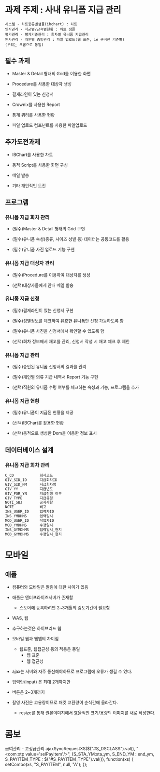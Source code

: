 # 과제 주제 : 사내 유니폼 지급 관리
```
시스템 - 차트종류별샘플(ibchart) : 차트
인사관리 - 직군별/근속별현황 : 차트 샘플
평가관리 - 평가기준관리 : 회차별 유니폼 지급관리
인사관리 - 개인별 증빙관리 : 파일 업로드(웹 표준, ie 구버전 기준별)
(우리는 크롬으로 통일)
```
## 필수 과제
- Master & Detail 형태의 Grid를 이용한 화면

- Procedure를 사용한 대상자 생성

- 결재라인이 있는 신청서

- Crownix를 사용한 Report

- 통계 쿼리를 사용한 현황

- 파일 업로드 컴포넌트를 사용한 파일업로드

## 추가도전과제
- IBChart를 사용한 차트

- 동적 Script를 사용한 화면 구성

- 메일 발송

- 기타 개인적인 도전

## 프로그램
### 유니폼 지급 회차 관리
- (필수)Master & Detail 형태의 Grid 구현

- (필수)유니폼 속성(종류, 사이즈 성별 등) 데이터는 공통코드를 활용

- (필수)유니폼 사진 업로드 기능 구현

### 유니폼 지급 대상자 관리
- (필수)Procedure를 이용하여 대상자를 생성

- (선택)대상자들에게 안내 메일 발송

### 유니폼 지급 신청
- (필수)결재라인이 있는 신청서 구현

- (필수)성별정보를 체크하여 유효한 유니폼만 신청 가능하도록 함

- (필수)유니폼 사진을 신청서에서 확인할 수 있도록 함

- (선택)회차 정보에서 재고를 관리, 신청서 작성 시 재고 체크 후 제한

### 유니폼 지급 관리
- (필수)승인된 유니폼 신청서의 결과를 관리

- (필수)개인별 의류 지급 내역서 Report 기능 구현

- (선택)직원의 유니폼 수령 여부를 체크하는 속성과 기능, 프로그램을 추가

### 유니폼 지급 현황
- (필수)유니폼이 지급된 현황을 제공

- (선택)IBChart를 활용한 현황

- (선택)동적으로 생성한 Dom을 이용한 정보 표시


## 데이터베이스 설계
### 유니폼 지급 회차 관리
```sql
C_CD            회사코드
GIV_SID_ID      지급회차ID
GIV_SID_NM      지급회차명
GIV_YY          지급년도
GIV_PGR_YN      지급진행 여부
GIV_TYPE        지급유형
NOTI_SBJ        공지사항
NOTE            비고
INS_USER_ID     입력자ID
INS_YMDHMS      입력일시
MOD_USER_ID     작업자ID
MOD_YMDHMS      수정일시
INS_GYMDHMS     입력일시_현지
MOD_GYMDHMS     수정일시_현지
```



# 모바일

## 애플
- 컴퓨터와 모바일은 알림에 대한 차이가 있음
- 애플은 엔터프라이즈서버가 존재함
  - 스토어에 등록하려면 2~3개월의 검토기간이 필요함
- WAS, 웹
- 추구하는것은 하이브리드 웹
- 모바일 웹과 웹앱의 차이점
  - 웹표준, 웹접근성 등의 적용은 동일
    - 웹 표준
    - 웹 접근성

- ajax는 서버와 자주 통신해야하므로 프로그램에 오류가 생길 수 있다.
- 입력란(input) 은 최대 2개까지만
- 버튼은 2~3개까지
- 촬영 사진은 고용량이므로 패킷 교환량이 순식간에 올라간다.
  - resize를 통해 원본이미지에서 효율적인 크기/용량의 이미지를 새로 작성한다.


# 콤보

급여관리 - 고정급관리
      ajaxSyncRequestXS($("#S_DSCLASS").val(), "<com:otp value='selPayItem'/>", {S_STA_YM:sta_ym, S_END_YM : end_ym, S_PAYITEM_TYPE : $("#S_PAYITEM_TYPE").val()}, function(xs)
      {
        setCombo(xs, "S_PAYITEM", null, "A");
      });